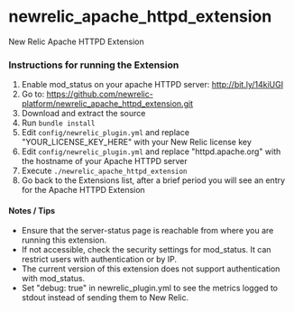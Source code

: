 newrelic_apache_httpd_extension
===============================

New Relic Apache HTTPD Extension

### Instructions for running the Extension

1. Enable mod_status on your apache HTTPD server: http://bit.ly/14kiUGI
2. Go to: https://github.com/newrelic-platform/newrelic_apache_httpd_extension.git
3. Download and extract the source
4. Run `bundle install`
5. Edit `config/newrelic_plugin.yml` and replace "YOUR_LICENSE_KEY_HERE" with your New Relic license key
6. Edit `config/newrelic_plugin.yml` and replace "httpd.apache.org" with the hostname of your Apache HTTPD server
7. Execute `./newrelic_apache_httpd_extension`
8. Go back to the Extensions list, after a brief period you will see an entry for the Apache HTTPD Extension

#### Notes / Tips
* Ensure that the server-status page is reachable from where you are running this extension.
* If not accessible, check the security settings for mod_status. It can restrict users with authentication or by IP.
* The current version of this extension does not support authentication with mod_status.
* Set "debug: true" in newrelic_plugin.yml to see the metrics logged to stdout instead of sending them to New Relic.